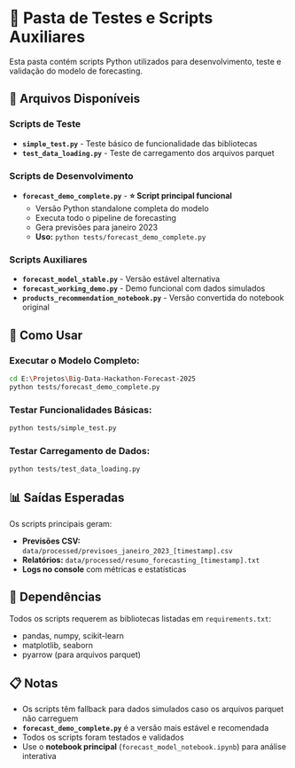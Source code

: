 # 🧪 Pasta de Testes e Scripts Auxiliares

Esta pasta contém scripts Python utilizados para desenvolvimento, teste e validação do modelo de forecasting.

## 📁 Arquivos Disponíveis

### Scripts de Teste
- **`simple_test.py`** - Teste básico de funcionalidade das bibliotecas
- **`test_data_loading.py`** - Teste de carregamento dos arquivos parquet

### Scripts de Desenvolvimento  
- **`forecast_demo_complete.py`** - **⭐ Script principal funcional**
  - Versão Python standalone completa do modelo
  - Executa todo o pipeline de forecasting
  - Gera previsões para janeiro 2023
  - **Uso:** `python tests/forecast_demo_complete.py`

### Scripts Auxiliares
- **`forecast_model_stable.py`** - Versão estável alternativa
- **`forecast_working_demo.py`** - Demo funcional com dados simulados  
- **`products_recommendation_notebook.py`** - Versão convertida do notebook original

## 🚀 Como Usar

### Executar o Modelo Completo:
```bash
cd E:\Projetos\Big-Data-Hackathon-Forecast-2025
python tests/forecast_demo_complete.py
```

### Testar Funcionalidades Básicas:
```bash
python tests/simple_test.py
```

### Testar Carregamento de Dados:
```bash
python tests/test_data_loading.py
```

## 📊 Saídas Esperadas

Os scripts principais geram:
- **Previsões CSV:** `data/processed/previsoes_janeiro_2023_[timestamp].csv`
- **Relatórios:** `data/processed/resumo_forecasting_[timestamp].txt`
- **Logs no console** com métricas e estatísticas

## 🔧 Dependências

Todos os scripts requerem as bibliotecas listadas em `requirements.txt`:
- pandas, numpy, scikit-learn
- matplotlib, seaborn 
- pyarrow (para arquivos parquet)

## 📋 Notas

- Os scripts têm fallback para dados simulados caso os arquivos parquet não carreguem
- **`forecast_demo_complete.py`** é a versão mais estável e recomendada
- Todos os scripts foram testados e validados
- Use o **notebook principal** (`forecast_model_notebook.ipynb`) para análise interativa
